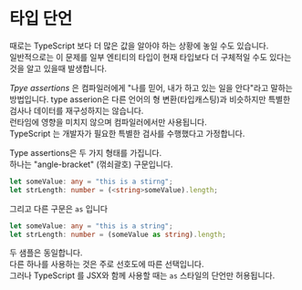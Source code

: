 # 타입 단언

때로는 TypeScript 보다 더 많은 값을 알아야 하는 상황에 놓일 수도 있습니다.<br/>
일반적으로는 이 문제를 일부 엔티티의 타입이 현재 타입보다 더 구체적일 수도 있다는 것을 알고 있을때 발생합니다.

*Tpye assertions* 은 컴파일러에게 "나를 믿어, 내가 하고 있는 일을 안다"라고 말하는 방법입니다. type asserion은 다른 언어의 형 변환(타입캐스팅)과 비슷하지만 특별한 검사나 데이터를 재구성하지는 않습니다.<br/>
런타임에 영향을 미치지 않으며 컴파일러에서만 사용됩니다.<br/>
TypeScript 는 개발자가 필요한 특별한 검사를 수행했다고 가정합니다.

Type assertions은 두 가지 형태를 가집니다.<br/>
하나는 "angle-bracket" (꺾쇠괄호) 구문입니다.

```ts
let someValue: any = "this is a stirng";
let strLength: number = (<string>someValue).length;
```

그리고 다른 구문은 `as` 입니다

```ts
let someValue: any = "this is a string";
let strLength: number = (someValue as string).length;
```

두 샘플은 동일합니다.<br/>
다른 하나를 사용하는 것은 주로 선호도에 따른 선택입니다.<br/>
그러나 TypeScript 를 JSX와 함께 사용할 때는 `as` 스타일의 단언만 허용됩니다.